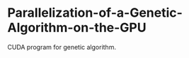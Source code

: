 Parallelization-of-a-Genetic-Algorithm-on-the-GPU
=================================================

CUDA program for genetic algorithm.
